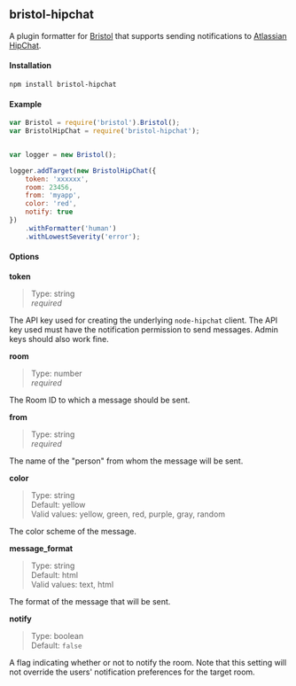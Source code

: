 ## bristol-hipchat

A plugin formatter for [Bristol](https://github.com/TomFrost/Bristol) that supports sending
notifications to [Atlassian HipChat](hipchat.com).


#### Installation

`npm install bristol-hipchat`


#### Example

```javascript
var Bristol = require('bristol').Bristol();
var BristolHipChat = require('bristol-hipchat');


var logger = new Bristol();

logger.addTarget(new BristolHipChat({
    token: 'xxxxxx',
    room: 23456,
    from: 'myapp',
    color: 'red',
    notify: true
})
    .withFormatter('human')
    .withLowestSeverity('error');
```


#### Options

**token**

>Type: string<br/>
_required_

The API key used for creating the underlying `node-hipchat` client. The API key used must have the notification
permission to send messages. Admin keys should also work fine.


**room**

>Type: number<br/>
_required_

The Room ID to which a message should be sent.


**from**

>Type: string<br/>
_required_

The name of the "person" from whom the message will be sent.


**color**

>Type: string<br/>
Default: yellow<br/>
Valid values: yellow, green, red, purple, gray, random

The color scheme of the message.


**message_format**

>Type: string<br/>
Default: html<br/>
Valid values: text, html

The format of the message that will be sent.


**notify**

>Type: boolean<br/>
Default: `false`

A flag indicating whether or not to notify the room. Note that this setting will not override the users' notification
preferences for the target room.
